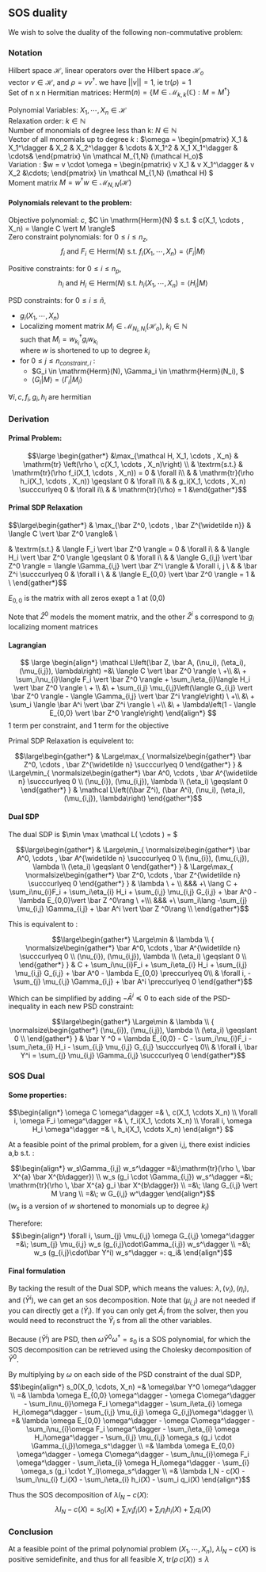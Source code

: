
## SOS duality

We wish to solve the duality of the following non-commutative problem:

### Notation

Hilbert space $\mathcal H$, linear operators over the Hilbert space $\mathcal H_o$ <br>
vector $v \in \mathcal H$, and $\rho = v v^\dagger$. we have $\lvert\lvert v \rvert\rvert = 1$, ie $\mathrm{tr}(\rho) = 1$ <br>
Set of n x n Hermitian matrices: $\mathrm{Herm}(n) = \lbrace M \in \mathcal M_{k,k}(\mathbb C) : M = M^\dagger \rbrace$

Polynomial Variables: $X_1, \cdots , X_n \in \mathcal H$ <br>
Relaxation order: $k \in \mathbb N$ <br>
Number of monomials of degree less than k: $N\in\mathbb N$  <br>
Vector of all monomials up to degree $k$ : $\omega = \begin{pmatrix} X_1 & X_1^\dagger & X_2 & X_2^\dagger & \cdots & X_1^2 & X_1 X_1^\dagger & \cdots& \end{pmatrix} \in \mathcal M_{1,N} (\mathcal H_o)$ <br>
Variation : $w = v \cdot \omega  = \begin{pmatrix} v X_1 & v X_1^\dagger  & v X_2  &\cdots\; \end{pmatrix} \in \mathcal M_{1,N} (\mathcal H) $<br>
Moment matrix $M = w^\dagger w \in \mathcal M_{N,N} (\mathcal H)$


#### Polynomials relevant to the problem:

Objective polynomial: $c$, $C \in \mathrm{Herm}(N) $ s.t. $ c(X_1, \cdots , X_n) = \langle C \vert M \rangle$ <br>
Zero constraint polynomials: for $0 \leq i \le n_z,$
$$f_i \text{ and } F_i \in \mathrm{Herm}(N) \text{ s.t. } f_i(X_1, \cdots , X_n) = \langle F_i \vert M \rangle$$

Positive constraints: for $0 \leq i \le n_p,$
$$h_i \text{ and } H_i \in \mathrm{Herm}(N) \text{ s.t. } h_i(X_1, \cdots , X_n) = \langle H_i \vert M \rangle$$

PSD constraints: for $0 \leq i \le \widetilde n,$

 * $g_i(X_1, \cdots , X_n)$
 * Localizing moment matrix $M_i \in \mathcal M_{N_i,N_i} (\mathcal H_o)$, $k_i \in \mathbb N$ <br>such that $M_i = w_{k_i}^\dagger g_i w_{k_i}$ <br>
 where $w$ is shortened to up to degree $k_i$
 * for $0 \leq j \le n_{constraint, i}$ :
    * $G_i \in \mathrm{Herm}(N), \Gamma_i \in \mathrm{Herm}(N_i), $ <br>
    * $\langle G_i \vert M \rangle = \langle \Gamma_i \vert M_i \rangle$

$\forall i, c, f_i, g_i, h_i$ are hermitian

### Derivation

#### Primal Problem:

$$\large \begin{gather*} &\max_{\mathcal H, X_1, \cdots , X_n} & \mathrm{tr} \left(\rho \, c(X_1, \cdots , X_n)\right) \\
& \textrm{s.t.} & \mathrm{tr}(\rho f_i(X_1, \cdots , X_n)) = 0 & \forall i\\
& & \mathrm{tr}(\rho h_i(X_1, \cdots , X_n)) \geqslant 0 & \forall i\\
& & g_i(X_1, \cdots , X_n) \succcurlyeq 0 & \forall i\\
& & \mathrm{tr}(\rho) = 1 &\end{gather*}$$

#### Primal SDP Relaxation

$$\large\begin{gather*} & \max_{\bar Z^0, \cdots , \bar Z^{\widetilde n}} & \langle C \vert \bar Z^0 \rangle&  \\

 & \textrm{s.t.} & \langle F_i \vert \bar Z^0 \rangle = 0 &  \forall i\\
 &               & \langle H_i \vert \bar Z^0 \rangle \geqslant 0 &  \forall i\\
 &               & \langle G_{i,j} \vert \bar Z^0 \rangle = \langle \Gamma_{i,j} \vert \bar Z^i \rangle & \forall i, j \\
 &               & \bar Z^i \succcurlyeq 0 & \forall i \\
 &               & \langle E_{0,0} \vert \bar Z^0 \rangle = 1 & \\
\end{gather*}$$

$E_{0,0}$ is the matrix with all zeros exept a 1 at (0,0)

Note that $\bar Z^0$ models the moment matrix, and the other $\bar Z^i$ s correspond to $g_i$ localizing moment matrices

#### Lagrangian

$$
\large
\begin{align*}
\mathcal L\left(\bar Z, \bar A, (\nu_i), (\eta_i),  (\mu_{i,j}), \lambda\right)
=&\ \langle C \vert \bar Z^0 \rangle \ +\\
&\ + \sum_i\nu_{i}\langle F_i \vert \bar Z^0 \rangle + \sum_i\eta_{i}\langle H_i \vert \bar Z^0 \rangle \ + \\
&\ + \sum_{i,j} \mu_{i,j}\left(\langle G_{i,j} \vert \bar Z^0 \rangle - \langle \Gamma_{i,j} \vert \bar Z^i \rangle\right) \ +\\
&\ + \sum_i  \langle \bar A^i \vert \bar Z^i \rangle \ +\\
&\ + \lambda\left(1 - \langle E_{0,0} \vert \bar Z^0 \rangle\right)
\end{align*}
$$
1 term per constraint, and 1 term for the objective

Primal SDP Relaxation is equivelent to:


$$\large\begin{gather*}
& \Large\max_{
   \normalsize\begin{gather*}
   \bar Z^0, \cdots , \bar Z^{\widetilde n} \succcurlyeq 0
   \end{gather*}
}
& \Large\min_{
   \normalsize\begin{gather*}
   \bar A^0, \cdots , \bar A^{\widetilde n} \succcurlyeq 0 \\
   (\nu_{i}), (\mu_{i,j}), \lambda \\
   (\eta_i) \geqslant 0
   \end{gather*}
}
& \mathcal L\left((\bar Z^i), (\bar A^i), (\nu_i), (\eta_i),  (\mu_{i,j}), \lambda\right)
\end{gather*}$$

#### Dual SDP

The dual SDP is $\min \max \mathcal L( \cdots ) = $

$$\large\begin{gather*}
& \Large\min_{
   \normalsize\begin{gather*}
   \bar A^0, \cdots , \bar A^{\widetilde n} \succcurlyeq 0 \\
   (\nu_{i}), (\mu_{i,j}), \lambda \\
   (\eta_i) \geqslant 0
   \end{gather*}
}
& \Large\max_{
   \normalsize\begin{gather*}
   \bar Z^0, \cdots , \bar Z^{\widetilde n} \succcurlyeq 0
   \end{gather*}
}
& \lambda \ + \\
&&& +\ \lang C + \sum_i\nu_{i}F_i + \sum_i\eta_{i} H_i + \sum_{i,j} \mu_{i,j} G_{i,j} + \bar A^0  - \lambda E_{0,0}\vert \bar Z ^0\rang \ +\\\
&&& +\ \sum_i\lang -\sum_{j} \mu_{i,j} \Gamma_{i,j} + \bar A^i  \vert \bar Z ^0\rang \\
\end{gather*}$$

This is equivalent to :

$$\large\begin{gather*}
\Large\min & \lambda \\
{
   \normalsize\begin{gather*}
   \bar A^0, \cdots , \bar A^{\widetilde n} \succcurlyeq 0 \\
   (\nu_{i}), (\mu_{i,j}), \lambda \\
   (\eta_i) \geqslant 0 \\
   \end{gather*}
}
&    C + \sum_i\nu_{i}F_i + \sum_i\eta_{i} H_i + \sum_{i,j} \mu_{i,j} G_{i,j} + \bar A^0  - \lambda E_{0,0} \preccurlyeq 0\\
&   \forall i,   -\sum_{j} \mu_{i,j} \Gamma_{i,j} + \bar A^i   \preccurlyeq  0
\end{gather*}$$

Which can be simplified by adding $-\bar A^i \preccurlyeq 0$ to each side of the PSD-inequality in each new PSD constraint:


$$\large\begin{gather*}
\Large\min & \lambda \\
{
   \normalsize\begin{gather*}
   (\nu_{i}), (\mu_{i,j}), \lambda \\
   (\eta_i) \geqslant 0 \\
   \end{gather*}
}
& \bar Y ^0 = \lambda E_{0,0} - C - \sum_i\nu_{i}F_i - \sum_i\eta_{i} H_i - \sum_{i,j} \mu_{i,j} G_{i,j} \succcurlyeq 0\\
&   \forall i,  \bar Y^i = \sum_{j} \mu_{i,j} \Gamma_{i,j} \succcurlyeq  0
\end{gather*}$$

### SOS Dual

#### Some properties:
$$\begin{align*}
\omega C \omega^\dagger =& \, c(X_1, \cdots X_n) \\
\forall i, \omega F_i \omega^\dagger  =& \, f_i(X_1, \cdots X_n) \\
\forall i, \omega H_i \omega^\dagger  =& \, h_i(X_1, \cdots X_n)
\end{align*}
$$

<!-- TODO -->
At a feasible point of the primal problem, for a given i,j, there exist indicies a,b s.t. :

$$\begin{align*}
w_s\Gamma_{i,j} w_s^\dagger =&\;\mathrm{tr}(\rho \, \bar X^{a} \bar X^{b\dagger}) \\
w_s (g_i \cdot \Gamma_{i,j}) w_s^\dagger =&\; \mathrm{tr}(\rho \, \bar X^{a} g_i \bar X^{b\dagger}) \\
=&\; \lang G_{i,j} \vert M \rang \\
=&\; w G_{i,j} w^\dagger
\end{align*}$$
($w_s$ is a version of $w$ shortened to monomials up to degree $k_i$)

Therefore:
$$\begin{align*}
\forall i, \sum_{j} \mu_{i,j} \omega G_{i,j} \omega^\dagger =&\; \sum_{j} \mu_{i,j} w_s (g_{i,j}\cdot\Gamma_{i,j}) w_s^\dagger \\
=&\; w_s (g_{i,j}\cdot\bar Y^i) w_s^\dagger
=: q_i&
\end{align*}$$

#### Final formulation

By tacking the result of the Dual SDP, which means the values: $\lambda, (\nu_i), (\eta_i),$ and $(\bar Y^i)$, we can get an sos decomposition. Note that $(\mu_{i,j})$ are not needed if you can directly get a $(\bar Y_i)$. If you can only get $\bar A_{i}$ from the solver, then you would need to reconstruct the $\bar Y_i$ s from all the other variables.

Because $(\bar Y^i)$ are PSD, then $\omega\bar Y^0 \omega^\dagger = s_0$ is a SOS polynomial, for which the SOS decomposition can be retrieved using the Cholesky decomposition of $\bar Y^0$.

By multiplying by $\omega$ on each side of the PSD constraint of the dual SDP,
$$\begin{align*}
s_0(X_0, \cdots, X_n) =&  \omega\bar Y^0 \omega^\dagger \\
=& \lambda \omega E_{0,0} \omega^\dagger - \omega C\omega^\dagger - \sum_i\nu_{i}\omega F_i \omega^\dagger - \sum_i\eta_{i} \omega H_i\omega^\dagger - \sum_{i,j} \mu_{i,j} \omega G_{i,j}\omega^\dagger \\
=& \lambda \omega E_{0,0} \omega^\dagger - \omega C\omega^\dagger - \sum_i\nu_{i}\omega F_i \omega^\dagger - \sum_i\eta_{i} \omega H_i\omega^\dagger - \sum_{i,j} \mu_{i,j} \omega_s (g_i \cdot \Gamma_{i,j})\omega_s^\dagger \\
=& \lambda \omega E_{0,0} \omega^\dagger - \omega C\omega^\dagger - \sum_i\nu_{i}\omega F_i \omega^\dagger - \sum_i\eta_{i} \omega H_i\omega^\dagger - \sum_{i} \omega_s (g_i \cdot Y_i)\omega_s^\dagger \\
=& \lambda I_N  -  c(X) - \sum_i\nu_{i} f_i(X)  - \sum_i\eta_{i}  h_i(X) - \sum_i q_i(X)
\end{align*}$$

Thus the SOS decomposition of $\lambda I_N - c(X)$:
$$\lambda I_N -  c(X) = s_0(X) + \sum_i\nu_{i} f_i(X)  + \sum_i\eta_{i}  h_i(X) + \sum_i q_i(X)$$

### Conclusion

At a feasible point of the primal polynomial problem $(X_1 , \cdots , X_n)$, $\lambda I_N - c(X)$ is positive semidefinite, and thus for all feasible $X$, $\mathrm{tr} (\rho \, c(X)) \leqslant \lambda$
